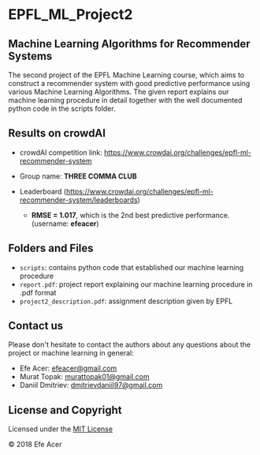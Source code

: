 # EPFL_ML_Project2 

## Machine Learning Algorithms for Recommender Systems

The second project of the EPFL Machine Learning course, which aims to construct a recommender 
system with good predictive performance using various Machine Learning Algorithms. The given
report explains our machine learning procedure in detail together with the well documented python 
code in the scripts folder. 

## Results on crowdAI

* crowdAI competition link: https://www.crowdai.org/challenges/epfl-ml-recommender-system 

* Group name: **THREE COMMA CLUB**

* Leaderboard (https://www.crowdai.org/challenges/epfl-ml-recommender-system/leaderboards)
  - **RMSE = 1.017**, which is the 2nd best predictive performance. (username: **efeacer**)

## Folders and Files

- `scripts`: contains python code that established our machine learning procedure
- `report.pdf`: project report explaining our machine learning procedure in .pdf format
- `project2_description.pdf`: assignment description given by EPFL


## Contact us

Please don't hesitate to contact the authors about any questions about the project or 
machine learning in general:
- Efe Acer: efeacer@gmail.com
- Murat Topak: murattopak01@gmail.com
- Daniil Dmitriev: dmitrievdaniil97@gmail.com

## License and Copyright

Licensed under the [MIT License](LICENSE)

© 2018 Efe Acer